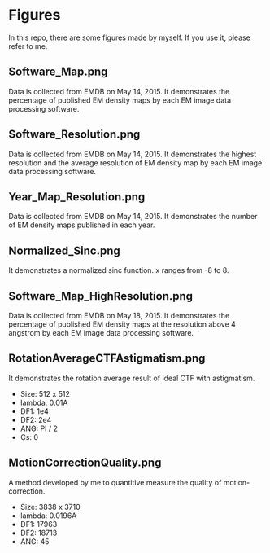 # Figures
In this repo, there are some figures made by myself. If you use it, please refer to me.

## Software_Map.png
Data is collected from EMDB on May 14, 2015.
It demonstrates the percentage of published EM density maps by each EM image data
processing software.

## Software_Resolution.png
Data is collected from EMDB on May 14, 2015.
It demonstrates the highest resolution and the average resolution of EM density
map by each EM image data processing software.

## Year_Map_Resolution.png
Data is collected from EMDB on May 14, 2015.
It demonstrates the number of EM density maps published in each year.

## Normalized_Sinc.png
It demonstrates a normalized sinc function. x ranges from -8 to 8.

## Software_Map_HighResolution.png
Data is collected from EMDB on May 18, 2015.
It demonstrates the percentage of published EM density maps at the resolution
above 4 angstrom by each EM image data processing software.

## RotationAverageCTFAstigmatism.png
It demonstrates the rotation average result of ideal CTF with astigmatism.
* Size: 512 x 512
* lambda: 0.01A
* DF1: 1e4
* DF2: 2e4
* ANG: PI / 2
* Cs: 0

## MotionCorrectionQuality.png
A method developed by me to quantitive measure the quality of motion-correction.
* Size: 3838 x 3710
* lambda: 0.0196A
* DF1: 17963
* DF2: 18713
* ANG: 45
